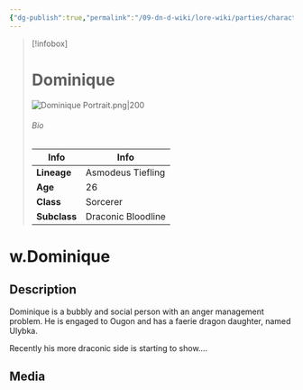 ```yaml
---
{"dg-publish":true,"permalink":"/09-dn-d-wiki/lore-wiki/parties/characters/w-dominique/"}
---
```



> [!infobox]
> # Dominique
> ![Dominique Portrait.png|200](/img/user/z_Assets/Dominique%20Portrait.png)
> ###### Bio
> | Info | Info |
> |---|---|
> |**Lineage** | Asmodeus Tiefling |
> |**Age** | 26 |
> |**Class**  | Sorcerer |
> |**Subclass**  | Draconic Bloodline |
# w.Dominique
## Description
Dominique is a bubbly and social person with an anger management problem. 
He is engaged to Ougon and has a faerie dragon daughter, named Ulybka.

Recently his more draconic side is starting to show….

## Media 

